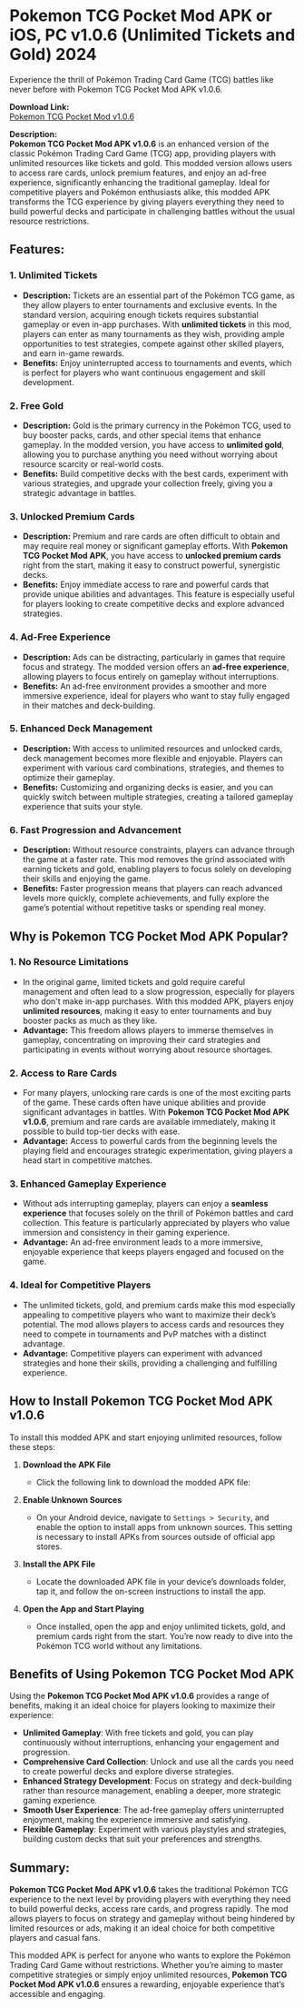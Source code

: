 # Pokemon TCG Pocket Mod APK or iOS, PC v1.0.6 (Unlimited Tickets and Gold) 2024
Experience the thrill of Pokémon Trading Card Game (TCG) battles like never before with Pokemon TCG Pocket Mod APK v1.0.6. 

**Download Link:**  
[Pokemon TCG Pocket Mod v1.0.6](https://techymody.com/pokemon-tcg-pocket-mod-apk-v1-0-5speed-hack-no-ads/)

**Description:**  
**Pokemon TCG Pocket Mod APK v1.0.6** is an enhanced version of the classic Pokémon Trading Card Game (TCG) app, providing players with unlimited resources like tickets and gold. This modded version allows users to access rare cards, unlock premium features, and enjoy an ad-free experience, significantly enhancing the traditional gameplay. Ideal for competitive players and Pokémon enthusiasts alike, this modded APK transforms the TCG experience by giving players everything they need to build powerful decks and participate in challenging battles without the usual resource restrictions.

## Features:

### 1. **Unlimited Tickets**
   - **Description:** Tickets are an essential part of the Pokémon TCG game, as they allow players to enter tournaments and exclusive events. In the standard version, acquiring enough tickets requires substantial gameplay or even in-app purchases. With **unlimited tickets** in this mod, players can enter as many tournaments as they wish, providing ample opportunities to test strategies, compete against other skilled players, and earn in-game rewards.
   - **Benefits:** Enjoy uninterrupted access to tournaments and events, which is perfect for players who want continuous engagement and skill development.

### 2. **Free Gold**
   - **Description:** Gold is the primary currency in the Pokémon TCG, used to buy booster packs, cards, and other special items that enhance gameplay. In the modded version, you have access to **unlimited gold**, allowing you to purchase anything you need without worrying about resource scarcity or real-world costs.
   - **Benefits:** Build competitive decks with the best cards, experiment with various strategies, and upgrade your collection freely, giving you a strategic advantage in battles.

### 3. **Unlocked Premium Cards**
   - **Description:** Premium and rare cards are often difficult to obtain and may require real money or significant gameplay efforts. With **Pokemon TCG Pocket Mod APK**, you have access to **unlocked premium cards** right from the start, making it easy to construct powerful, synergistic decks.
   - **Benefits:** Enjoy immediate access to rare and powerful cards that provide unique abilities and advantages. This feature is especially useful for players looking to create competitive decks and explore advanced strategies.

### 4. **Ad-Free Experience**
   - **Description:** Ads can be distracting, particularly in games that require focus and strategy. The modded version offers an **ad-free experience**, allowing players to focus entirely on gameplay without interruptions.
   - **Benefits:** An ad-free environment provides a smoother and more immersive experience, ideal for players who want to stay fully engaged in their matches and deck-building.

### 5. **Enhanced Deck Management**
   - **Description:** With access to unlimited resources and unlocked cards, deck management becomes more flexible and enjoyable. Players can experiment with various card combinations, strategies, and themes to optimize their gameplay.
   - **Benefits:** Customizing and organizing decks is easier, and you can quickly switch between multiple strategies, creating a tailored gameplay experience that suits your style.

### 6. **Fast Progression and Advancement**
   - **Description:** Without resource constraints, players can advance through the game at a faster rate. This mod removes the grind associated with earning tickets and gold, enabling players to focus solely on developing their skills and enjoying the game.
   - **Benefits:** Faster progression means that players can reach advanced levels more quickly, complete achievements, and fully explore the game’s potential without repetitive tasks or spending real money.

## Why is Pokemon TCG Pocket Mod APK Popular?

### **1. No Resource Limitations**
   - In the original game, limited tickets and gold require careful management and often lead to a slow progression, especially for players who don't make in-app purchases. With this modded APK, players enjoy **unlimited resources**, making it easy to enter tournaments and buy booster packs as much as they like.
   - **Advantage:** This freedom allows players to immerse themselves in gameplay, concentrating on improving their card strategies and participating in events without worrying about resource shortages.

### **2. Access to Rare Cards**
   - For many players, unlocking rare cards is one of the most exciting parts of the game. These cards often have unique abilities and provide significant advantages in battles. With **Pokemon TCG Pocket Mod APK v1.0.6**, premium and rare cards are available immediately, making it possible to build top-tier decks with ease.
   - **Advantage:** Access to powerful cards from the beginning levels the playing field and encourages strategic experimentation, giving players a head start in competitive matches.

### **3. Enhanced Gameplay Experience**
   - Without ads interrupting gameplay, players can enjoy a **seamless experience** that focuses solely on the thrill of Pokémon battles and card collection. This feature is particularly appreciated by players who value immersion and consistency in their gaming experience.
   - **Advantage:** An ad-free environment leads to a more immersive, enjoyable experience that keeps players engaged and focused on the game.

### **4. Ideal for Competitive Players**
   - The unlimited tickets, gold, and premium cards make this mod especially appealing to competitive players who want to maximize their deck’s potential. The mod allows players to access cards and resources they need to compete in tournaments and PvP matches with a distinct advantage.
   - **Advantage:** Competitive players can experiment with advanced strategies and hone their skills, providing a challenging and fulfilling experience.

## How to Install Pokemon TCG Pocket Mod APK v1.0.6

To install this modded APK and start enjoying unlimited resources, follow these steps:

1. **Download the APK File**
   - Click the following link to download the modded APK file:

2. **Enable Unknown Sources**
   - On your Android device, navigate to `Settings > Security`, and enable the option to install apps from unknown sources. This setting is necessary to install APKs from sources outside of official app stores.

3. **Install the APK File**
   - Locate the downloaded APK file in your device’s downloads folder, tap it, and follow the on-screen instructions to install the app.

4. **Open the App and Start Playing**
   - Once installed, open the app and enjoy unlimited tickets, gold, and premium cards right from the start. You’re now ready to dive into the Pokémon TCG world without any limitations.

## Benefits of Using Pokemon TCG Pocket Mod APK

Using the **Pokemon TCG Pocket Mod APK v1.0.6** provides a range of benefits, making it an ideal choice for players looking to maximize their experience:

- **Unlimited Gameplay**: With free tickets and gold, you can play continuously without interruptions, enhancing your engagement and progression.
- **Comprehensive Card Collection**: Unlock and use all the cards you need to create powerful decks and explore diverse strategies.
- **Enhanced Strategy Development**: Focus on strategy and deck-building rather than resource management, enabling a deeper, more strategic gaming experience.
- **Smooth User Experience**: The ad-free gameplay offers uninterrupted enjoyment, making the experience immersive and satisfying.
- **Flexible Gameplay**: Experiment with various playstyles and strategies, building custom decks that suit your preferences and strengths.

## Summary:

**Pokemon TCG Pocket Mod APK v1.0.6** takes the traditional Pokémon TCG experience to the next level by providing players with everything they need to build powerful decks, access rare cards, and progress rapidly. The mod allows players to focus on strategy and gameplay without being hindered by limited resources or ads, making it an ideal choice for both competitive players and casual fans.

This modded APK is perfect for anyone who wants to explore the Pokémon Trading Card Game without restrictions. Whether you’re aiming to master competitive strategies or simply enjoy unlimited resources, **Pokemon TCG Pocket Mod APK v1.0.6** ensures a rewarding, enjoyable experience that’s accessible and engaging.

